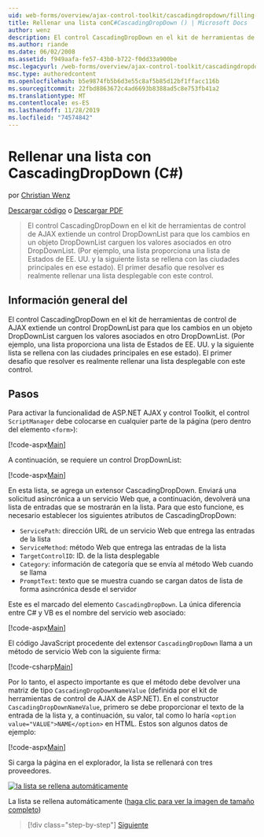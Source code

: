 ```yaml
---
uid: web-forms/overview/ajax-control-toolkit/cascadingdropdown/filling-a-list-using-cascadingdropdown-cs
title: Rellenar una lista conC#CascadingDropDown () | Microsoft Docs
author: wenz
description: El control CascadingDropDown en el kit de herramientas de control de AJAX extiende un control DropDownList para que los cambios en un objeto DropDownList carguen los valores asociados en Anoth...
ms.author: riande
ms.date: 06/02/2008
ms.assetid: f949aafa-fe57-43b0-b722-f0dd33a900be
msc.legacyurl: /web-forms/overview/ajax-control-toolkit/cascadingdropdown/filling-a-list-using-cascadingdropdown-cs
msc.type: authoredcontent
ms.openlocfilehash: b5e9874fb5b6d3e55c8af5b85d12bf1ffacc116b
ms.sourcegitcommit: 22fbd8863672c4ad6693b8388ad5c8e753fb41a2
ms.translationtype: MT
ms.contentlocale: es-ES
ms.lasthandoff: 11/28/2019
ms.locfileid: "74574842"
---
```

# <a name="filling-a-list-using-cascadingdropdown-c"></a>Rellenar una lista con CascadingDropDown (C#)

por [Christian Wenz](https://github.com/wenz)

[Descargar código](https://download.microsoft.com/download/9/0/7/907760b1-2c60-4f81-aeb6-ca416a573b0d/cascadingdropdown0.cs.zip) o [Descargar PDF](https://download.microsoft.com/download/2/d/c/2dc10e34-6983-41d4-9c08-f78f5387d32b/cascadingdropdown0CS.pdf)

> El control CascadingDropDown en el kit de herramientas de control de AJAX extiende un control DropDownList para que los cambios en un objeto DropDownList carguen los valores asociados en otro DropDownList. (Por ejemplo, una lista proporciona una lista de Estados de EE. UU. y la siguiente lista se rellena con las ciudades principales en ese estado). El primer desafío que resolver es realmente rellenar una lista desplegable con este control.

## <a name="overview"></a>Información general del

El control CascadingDropDown en el kit de herramientas de control de AJAX extiende un control DropDownList para que los cambios en un objeto DropDownList carguen los valores asociados en otro DropDownList. (Por ejemplo, una lista proporciona una lista de Estados de EE. UU. y la siguiente lista se rellena con las ciudades principales en ese estado). El primer desafío que resolver es realmente rellenar una lista desplegable con este control.

## <a name="steps"></a>Pasos

Para activar la funcionalidad de ASP.NET AJAX y control Toolkit, el control `ScriptManager` debe colocarse en cualquier parte de la página (pero dentro del elemento `<form>`):

[!code-aspx[Main](filling-a-list-using-cascadingdropdown-cs/samples/sample1.aspx)]

A continuación, se requiere un control DropDownList:

[!code-aspx[Main](filling-a-list-using-cascadingdropdown-cs/samples/sample2.aspx)]

En esta lista, se agrega un extensor CascadingDropDown. Enviará una solicitud asincrónica a un servicio Web que, a continuación, devolverá una lista de entradas que se mostrarán en la lista. Para que esto funcione, es necesario establecer los siguientes atributos de CascadingDropDown:

- `ServicePath`: dirección URL de un servicio Web que entrega las entradas de la lista
- `ServiceMethod`: método Web que entrega las entradas de la lista
- `TargetControlID`: ID. de la lista desplegable
- `Category`: información de categoría que se envía al método Web cuando se llama
- `PromptText`: texto que se muestra cuando se cargan datos de lista de forma asincrónica desde el servidor

Este es el marcado del elemento `CascadingDropDown`. La única diferencia entre C# y VB es el nombre del servicio web asociado:

[!code-aspx[Main](filling-a-list-using-cascadingdropdown-cs/samples/sample3.aspx)]

El código JavaScript procedente del extensor `CascadingDropDown` llama a un método de servicio Web con la siguiente firma:

[!code-csharp[Main](filling-a-list-using-cascadingdropdown-cs/samples/sample4.cs)]

Por lo tanto, el aspecto importante es que el método debe devolver una matriz de tipo `CascadingDropDownNameValue` (definida por el kit de herramientas de control de AJAX de ASP.NET). En el constructor `CascadingDropDownNameValue`, primero se debe proporcionar el texto de la entrada de la lista y, a continuación, su valor, tal como lo haría `<option value="VALUE">NAME</option>` en HTML. Estos son algunos datos de ejemplo:

[!code-aspx[Main](filling-a-list-using-cascadingdropdown-cs/samples/sample5.aspx)]

Si carga la página en el explorador, la lista se rellenará con tres proveedores.

[![la lista se rellena automáticamente](filling-a-list-using-cascadingdropdown-cs/_static/image2.png)](filling-a-list-using-cascadingdropdown-cs/_static/image1.png)

La lista se rellena automáticamente ([haga clic para ver la imagen de tamaño completo](filling-a-list-using-cascadingdropdown-cs/_static/image3.png))

> [!div class="step-by-step"]
> [Siguiente](using-cascadingdropdown-with-a-database-cs.md)
